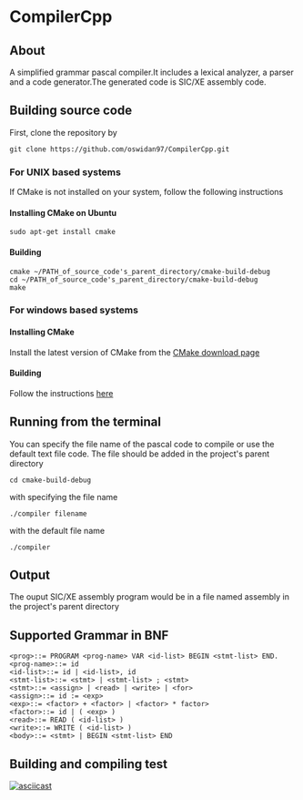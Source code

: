 # CompilerCpp
## About
A simplified grammar pascal compiler.It includes a lexical analyzer, a parser and a code generator.The generated code is SIC/XE assembly
code.
## Building source code
First, clone the  repository by
```
git clone https://github.com/oswidan97/CompilerCpp.git
```    
### For UNIX based systems
If CMake is not installed on your system, follow the following instructions
#### Installing CMake on Ubuntu
    sudo apt-get install cmake
#### Building
    cmake ~/PATH_of_source_code's_parent_directory/cmake-build-debug
    cd ~/PATH_of_source_code's_parent_directory/cmake-build-debug
    make
### For windows based systems
#### Installing CMake
Install the latest version of CMake from the [CMake download page](https://cmake.org/download/)
#### Building
Follow the instructions [here](https://cmake.org/runningcmake/)

## Running from the terminal
You can specify the file name of the pascal code to compile or use the default text file code.
The file should be added in the project's parent directory

    cd cmake-build-debug

with specifying the file name

    ./compiler filename


with the default file name

    ./compiler
 ## Output
 The ouput SIC/XE assembly program would be in a file named assembly in the project's parent directory
 ## Supported Grammar in BNF
```
<prog>::= PROGRAM <prog-name> VAR <id-list> BEGIN <stmt-list> END.
<prog-name>::= id
<id-list>::= id | <id-list>, id
<stmt-list>::= <stmt> | <stmt-list> ; <stmt>
<stmt>::= <assign> | <read> | <write> | <for>
<assign>::= id := <exp>
<exp>::= <factor> + <factor> | <factor> * factor>
<factor>::= id | ( <exp> )
<read>::= READ ( <id-list> )
<write>::= WRITE ( <id-list> )
<body>::= <stmt> | BEGIN <stmt-list> END
```
## Building and compiling test
[![asciicast](https://asciinema.org/a/7qTDHayUjVzfCHpWhtZGgsLmp.png)](https://asciinema.org/a/7qTDHayUjVzfCHpWhtZGgsLmp)
